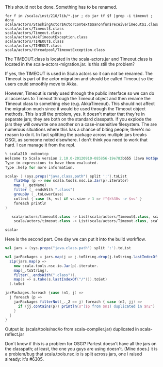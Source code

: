 This should not be done.  Something has to be renamed.
```
for f in /scala/inst/210/lib/*.jar ; do jar tf $f |grep -i timeout ; done
scala/actors/StashingActor$ActorContext$$anonfun$receiveTimeout$1.class
scala/actors/Timeout$.class
scala/actors/Timeout.class
scala/actors/AskTimeoutException.class
scala/actors/TIMEOUT$.class
scala/actors/TIMEOUT.class
scala/actors/threadpool/TimeoutException.class
```
The TIMEOUT.class is located in the scala-actors.jar and Timeout.class is located in the scala-actors-migration.jar. Is this still the problem?

If yes, the TIMEOUT is used in Scala actors so it can not be renamed. The Timeout is part of the actor migration and should be called Timeout so the users could smoothly move to Akka. 

However, Timeout is rarely used through the public interface so we can do all accesses to Timeout through the Timeout object and then rename the Timeout class to something else (e.g. AkkaTimeout). This should not affect the migration much since it would be used through the Timeout object methods.
This is still the problem, yes.  It doesn't matter that they're in separate jars; they are both on the standard classpath.  If you explode the jars they will ovewrite one another on a case-insensitive filesystem.  The are numerous situations where this has a chance of biting people; there's no reason to do it.  In fact splitting the package across multiple jars breaks OSGI, as someone noted elsewhere.
I don't think you need to work that hard.  I can manage it from the repl.
```scala
% scala210 -nobootcp
Welcome to Scala version 2.10.0-20120910-085856-19e783b655 (Java HotSpot(TM) 64-Bit Server VM, Java 1.7.0_06).
Type in expressions to have them evaluated.
Type :help for more information.

scala> ( (sys.props("java.class.path") split ':').toList
    flatMap (p => new scala.tools.nsc.io.Jar(p).iterator)
    map (_.getName) 
    filter (_ endsWith ".class")
    groupBy (_.toLowerCase)
    collect { case (k, vs) if vs.size > 1 => f"$k%30s -> $vs" }
    foreach println
)

   scala/actors/timeout$.class -> List(scala/actors/Timeout$.class, scala/actors/TIMEOUT$.class)
    scala/actors/timeout.class -> List(scala/actors/Timeout.class, scala/actors/TIMEOUT.class)

scala> 
```
Here is the second part. One day we can put it into the build workflow.

```scala
val jars = (sys.props("java.class.path") split ':').toList

val jarPackages = jars.map(j => j.toString.drop(j.toString.lastIndexOf("/") + 1)).
  zip(jars.map(p =>
    new scala.tools.nsc.io.Jar(p).iterator.
    map(_.toString).
    filter(_.endsWith(".class")).
    map(s => s.take(s.lastIndexOf("/"))).toSet)
  ).toSet

jarPackages.foreach {case (n1, j) => 
  j foreach {p =>
    jarPackages filterNot(_._2 == j) foreach { case (n2, jj) =>
      if (jj.contains(p)) println(s"($p from $n1) duplicated in $n2")
    }
  }
}
```

Output is: 
(scala/tools/nsc/io from scala-compiler.jar) duplicated in scala-reflect.jar

Don't know if this is a problem for OSGI?
Partest doesn't have all the jars on the classpath; at least, the one you guys are using doesn't.  (Mine does.) it is a problem/bug that scala.tools.nsc.io is split across jars, one I raised already: it's #6305.
